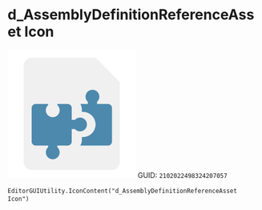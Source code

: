 # d_AssemblyDefinitionReferenceAsset Icon
![](/img/d_AssemblyDefinitionReferenceAsset%20Icon.png)
GUID: `2102022498324207057`
```
EditorGUIUtility.IconContent("d_AssemblyDefinitionReferenceAsset Icon")
```
